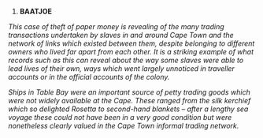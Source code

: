 1.  **BAATJOE**

*This case of theft of paper money is revealing of the many trading
transactions undertaken by slaves in and around Cape Town and the
network of links which existed between them, despite belonging to
different owners who lived far apart from each other. It is a striking
example of what records such as this can reveal about the way some
slaves were able to lead lives of their own, ways which went largely
unnoticed in traveller accounts or in the official accounts of the
colony.*

*Ships in Table Bay were an important source of petty trading goods
which were not widely available at the Cape. These ranged from the silk
kerchief which so delighted Rosetta to second-hand blankets – after a
lengthy sea voyage these could not have been in a very good condition
but were nonetheless clearly valued in the Cape Town informal trading
network.*
